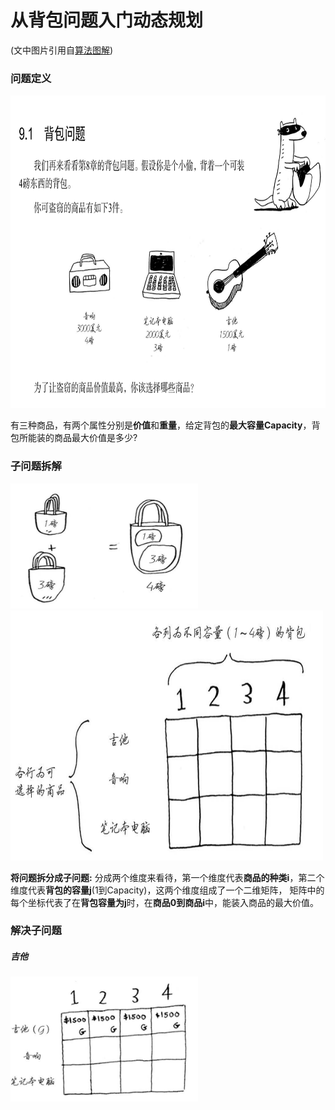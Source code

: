 # 从背包问题入门动态规划
(文中图片引用自[算法图解](https://book.douban.com/subject/26979890//))
### 问题定义
<img src="https://github.com/lwdhw1987/algorithm009-class01/blob/master/Week_06/define_problem.png" width = "800" height = "500">

有三种商品，有两个属性分别是**价值**和**重量**，给定背包的**最大容量Capacity**，背包所能装的商品最大价值是多少?

### 子问题拆解
<img src="https://github.com/lwdhw1987/algorithm009-class01/blob/master/Week_06/sub_problem.png" width = "300" height = "200">

<img src="https://github.com/lwdhw1987/algorithm009-class01/blob/master/Week_06/matrix.png" width = "500" height = "400">

**将问题拆分成子问题:** 分成两个维度来看待，第一个维度代表**商品的种类i**，第二个维度代表**背包的容量j**(1到Capacity)，这两个维度组成了一个二维矩阵，
矩阵中的每个坐标代表了在**背包容量为j**时，在**商品0到商品i**中，能装入商品的最大价值。

### 解决子问题
##### 吉他

<img src="https://github.com/lwdhw1987/algorithm009-class01/blob/master/Week_06/gitar.png" width = "300" height = "200">
